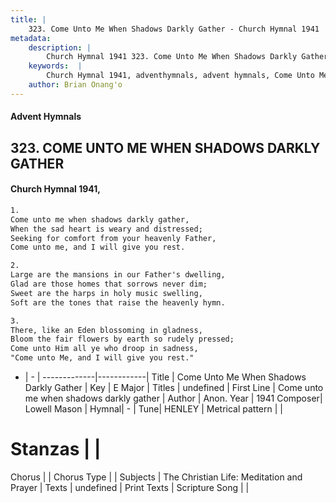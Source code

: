 ```yaml
---
title: |
    323. Come Unto Me When Shadows Darkly Gather - Church Hymnal 1941
metadata:
    description: |
        Church Hymnal 1941 323. Come Unto Me When Shadows Darkly Gather.  Come unto me when shadows darkly gather,  When the sad heart is weary and distressed;  Seeking for comfort from your heavenly Father,  Come unto me, and I will give you rest. 
    keywords:  |
        Church Hymnal 1941, adventhymnals, advent hymnals, Come Unto Me When Shadows Darkly Gather, Come unto me when shadows darkly gather. 
    author: Brian Onang'o
---
```


#### Advent Hymnals
## 323. COME UNTO ME WHEN SHADOWS DARKLY GATHER
####  Church Hymnal 1941,

```txt
1.
Come unto me when shadows darkly gather, 
When the sad heart is weary and distressed; 
Seeking for comfort from your heavenly Father, 
Come unto me, and I will give you rest. 

2.
Large are the mansions in our Father's dwelling, 
Glad are those homes that sorrows never dim; 
Sweet are the harps in holy music swelling, 
Soft are the tones that raise the heavenly hymn. 

3.
There, like an Eden blossoming in gladness, 
Bloom the fair flowers by earth so rudely pressed; 
Come unto Him all ye who droop in sadness, 
"Come unto Me, and I will give you rest."

```

- |   -  |
-------------|------------|
Title | Come Unto Me When Shadows Darkly Gather |
Key | E Major |
Titles | undefined |
First Line | Come unto me when shadows darkly gather |
Author | Anon.
Year | 1941
Composer| Lowell Mason |
Hymnal|  - |
Tune| HENLEY |
Metrical pattern | |
# Stanzas |  |
Chorus |  |
Chorus Type |  |
Subjects | The Christian Life: Meditation and Prayer |
Texts | undefined |
Print Texts | 
Scripture Song |  |
    
